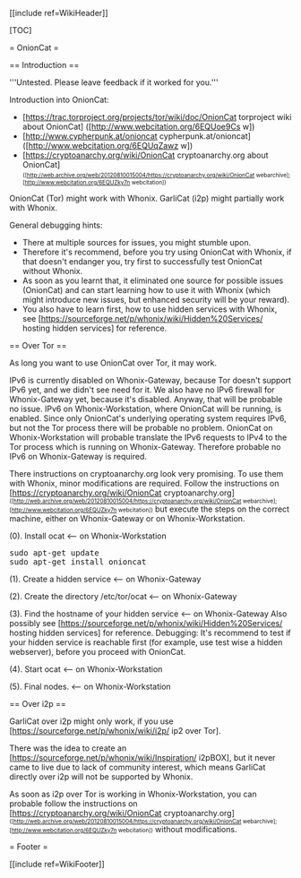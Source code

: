 [[include ref=WikiHeader]]

[TOC]

= OnionCat =

== Introduction ==

'''Untested. Please leave feedback if it worked for you.'''

Introduction into OnionCat:

* [https://trac.torproject.org/projects/tor/wiki/doc/OnionCat torproject wiki about OnionCat] ([http://www.webcitation.org/6EQUoe9Cs w])
* [http://www.cypherpunk.at/onioncat cypherpunk.at/onioncat] ([http://www.webcitation.org/6EQUqZawz w])
* [https://cryptoanarchy.org/wiki/OnionCat cryptoanarchy.org about OnionCat] <font size="-3">([http://web.archive.org/web/20120810015004/https://cryptoanarchy.org/wiki/OnionCat webarchive]; [http://www.webcitation.org/6EQUZky7n webcitation])</font>

OnionCat (Tor) might work with Whonix. GarliCat (i2p) might partially work with Whonix.

General debugging hints:

* There at multiple sources for issues, you might stumble upon.
* Therefore it's recommend, before you try using OnionCat with Whonix, if that doesn't endanger you, try first to successfully test OnionCat without Whonix.
* As soon as you learnt that, it eliminated one source for possible issues (OnionCat) and can start learning how to use it with Whonix (which might introduce new issues, but enhanced security will be your reward).
* You also have to learn first, how to use hidden services with Whonix, see [https://sourceforge.net/p/whonix/wiki/Hidden%20Services/ hosting hidden services] for reference.

== Over Tor ==

As long you want to use OnionCat over Tor, it may work.

IPv6 is currently disabled on Whonix-Gateway, because Tor doesn't support IPv6 yet, and we didn't see need for it. We also have no IPv6 firewall for Whonix-Gateway yet, because it's disabled. Anyway, that will be probable no issue. IPv6 on Whonix-Workstation, where OnionCat will be running, is enabled. Since only OnionCat's underlying operating system requires IPv6, but not the Tor process there will be probable no problem. OnionCat on Whonix-Workstation will probable translate the IPv6 requests to IPv4 to the Tor process which is running on Whonix-Gateway. Therefore probable no IPv6 on Whonix-Gateway is required.

There instructions on cryptoanarchy.org look very promising. To use them with Whonix, minor modifications are required. Follow the instructions on [https://cryptoanarchy.org/wiki/OnionCat cryptoanarchy.org] <font size="-3">([http://web.archive.org/web/20120810015004/https://cryptoanarchy.org/wiki/OnionCat webarchive]; [http://www.webcitation.org/6EQUZky7n webcitation])</font> but execute the steps on the correct machine, either on Whonix-Gateway or on Whonix-Workstation.

(0). Install ocat &lt;-- on Whonix-Workstation

<pre>sudo apt-get update
sudo apt-get install onioncat</pre>
(1). Create a hidden service &lt;-- on Whonix-Gateway

(2). Create the directory /etc/tor/ocat &lt;-- on Whonix-Gateway

(3). Find the hostname of your hidden service &lt;-- on Whonix-Gateway Also possibly see [https://sourceforge.net/p/whonix/wiki/Hidden%20Services/ hosting hidden services] for reference. Debugging: It's recommend to test if your hidden service is reachable first (for example, use test wise a hidden webserver), before you proceed with OnionCat.

(4). Start ocat &lt;-- on Whonix-Workstation

(5). Final nodes. &lt;-- on Whonix-Workstation

== Over i2p ==

GarliCat over i2p might only work, if you use [https://sourceforge.net/p/whonix/wiki/i2p/ ip2 over Tor].

There was the idea to create an [https://sourceforge.net/p/whonix/wiki/Inspiration/ i2pBOX], but it never came to live due to lack of community interest, which means GarliCat directly over i2p will not be supported by Whonix.

As soon as i2p over Tor is working in Whonix-Workstation, you can probable follow the instructions on [https://cryptoanarchy.org/wiki/OnionCat cryptoanarchy.org] <font size="-3">([http://web.archive.org/web/20120810015004/https://cryptoanarchy.org/wiki/OnionCat webarchive]; [http://www.webcitation.org/6EQUZky7n webcitation])</font> without modifications.

= Footer =

[[include ref=WikiFooter]]


